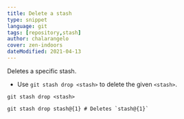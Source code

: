 ```yaml
---
title: Delete a stash
type: snippet
language: git
tags: [repository,stash]
author: chalarangelo
cover: zen-indoors
dateModified: 2021-04-13
---
```


Deletes a specific stash.

- Use `git stash drop <stash>` to delete the given `<stash>`.

```shell
git stash drop <stash>
```

```shell
git stash drop stash@{1} # Deletes `stash@{1}`
```
